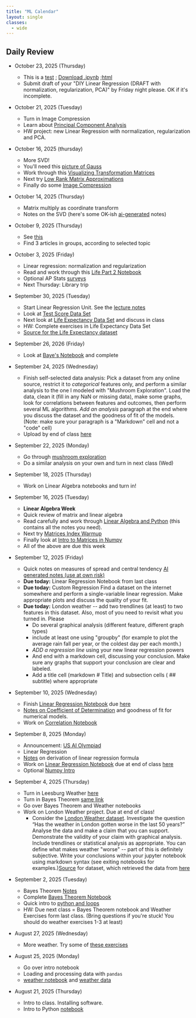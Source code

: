 ```yaml
---
title: "ML Calendar"
layout: single
classes:
  - wide
---
```

## Daily Review

- October 23, 2025 (Thursday)
    - This is a [test](/notebook-viewer.html?notebook=/white/2025/ML/Numpy-Intro.ipynb) ; [Download .ipynb](/white/2025/ML/Numpy-Intro.ipynb) ;[html](./Numpy-Intro.html)
    - Submit draft of your "DIY Linear Regression (DRAFT with normalization, regularization, PCA)" by Friday night please. OK if it's incomplete.
- October 21, 2025 (Tuesday)
    - Turn in Image Compression
    - Learn about [Principal Component Analysis](./notebooks/PCA.ipynb)
    - HW project: new Linear Regression with normalization, regularization and PCA.
- October 16, 2025 (thursday)
    - More SVD!
    - You'll need this [picture of Gauss](./notebooks/gauss.jpg)
    - Work through this [Visualizing Transformation Matrices](./notebooks/Visualizing_Transformation_Matrices.ipynb)
    - Next try [Low Rank Matrix Approximations](./notebooks/Low_Rank_Matrix_Approximations.ipynb)
    - Finally do some [Image Compression](./notebooks/Image-Compression.ipynb)
- October 14, 2025 (Thursday)
    - Matrix multiply as coordinate transform
    - Notes on the SVD (here's some OK-ish [ai-generated](./notes/svd_notes_ml.md) notes)
- October 9, 2025 (Thursday)
    - See [this](https://docs.google.com/document/d/1a1CSGW1cFs70oKzLhJgTniyYis3OFgonyfLOfb16CK4/edit?usp=sharing)
    - Find 3 articles in groups, according to selected topic
- October 3, 2025 (Friday)
    - Linear regression: normalization and regularization
    - Read and work through this [Life Part 2 Notebook](./notebooks/Life_Part_2_Student.ipynb)
    - Optional AP Stats [surveys](../CS12/stats.md)
    - Next Thursday: Library trip
- September 30, 2025 (Tuesday)
    - Start Linear Regression Unit. See the [lecture notes](./notes/Multilinear_regression.html)
    - Look at [Test Score Data Set](./notebooks/Test_Scores.ipynb)
    - Next look at [Life Expectancy Data Set](./notebooks/Life_Expectancy_Student.ipynb) and discuss in class
    - HW: Complete exercises in Life Expectancy Data Set
    - [Source for the Life Expectancy dataset](https://www.kaggle.com/datasets/kumarajarshi/life-expectancy-who/data)
- September 26, 2026 (Friday)
    - Look at [Baye's Notebook](./notebooks/Bayes-Error-Student.ipynb) and complete
- September 24, 2025 (Wednesday)
    - Finish self-selected data analysis: Pick a dataset from any online source, restrict it to *categorical* features only, and perform a similar analysis to the one I modeled with "Mushroom Exploration". Load the data, clean it (fill in any NaN or missing data), make some graphs, look for correlations between features and outcomes, then perform several ML algorithms. *Add an analysis* paragraph at the end where you discuss the dataset and the goodness of fit of the models. (Note: make sure your paragraph is a "Markdown" cell and not a "code" cell)
    - Upload by end of class [here](https://forms.gle/RHYWxdPu4VhCq2js6)
- September 22, 2025 (Monday)
    - Go through [mushroom exploration](./notebooks/Mushroom_Student.ipynb)
    - Do a similar analysis on your own and turn in next class (Wed)
- September 18, 2025 (Thursday)
    - Work on Linear Algebra notebooks and turn in!
- September 16, 2025 (Tuesday)
    - **Linear Algebra Week**
    - Quick review of matrix and linear algebra
    - Read carefully and work through [Linear Algebra and Python](./notebooks/Linear_Algebra_and_Python.ipynb) (this contains all the notes you need).
    - Next try [Matrices Index Warmup](./notebooks/Matrices_Index_Warmup-Student.ipynb)
    - Finally look at [Intro to Matrices in Numpy](./notebooks/Intro_to_Matrices_in_NumPy.ipynb)
    - All of the above are due this week
- September 12, 2025 (Friday)
    - Quick notes on measures of spread and central tendency [AI generated notes (use at own risk)](./statistics.html)
    - **Due today:** Linear Regression Notebook from last class
    - **Due today:** Custom Regression Find a dataset on the internet somewhere and perform a single-variable linear regression. Make appropriate plots and discuss the quality of your fit.
    - **Due today:** London weather -- add two trendlines (at least) to two features in this dataset. Also, most of you need to revisit what you turned in. Please
        - Do several graphical analysis (different feature, different graph types)
        - include at least one using "groupby" (for example to plot the average rain fall per year, or the coldest day per each month.)
        - *ADD a regression line* using your new linear regression powers
        - And end with a markdown cell, discussing your conclusion. Make sure any graphs that support your conclusion are clear and labeled.
        - Add a title cell (markdown # Title) and subsection cells ( ## subtitle) where appropriate
- September 10, 2025 (Wednesday)
    - Finish [Linear Regression Notebook](./notebooks/Least-Squares.ipynb) due [here](https://forms.gle/RHYWxdPu4VhCq2js6)
    - [Notes on Coefficient of Determination](./notes/Correlation_Coefficient.md) and goodness of fit for numerical models.
    - Work on [Correlation Notebook](./notebooks/Correlation.ipynb)

- September 8, 2025 (Monday)
    - Announcement: [US AI Olympiad](../common/AI-olympiad.md)
    - Linear Regression
    - [Notes](./notes/Linear_regression_derivation.pdf) on derivation of linear regression formula
    - Work on [Linear Regression Notebook](./notebooks/Least-Squares.ipynb) due at end of class [here](https://forms.gle/RHYWxdPu4VhCq2js6)
    - Optional [Numpy Intro](./notebooks/Numpy-Intro.ipynb)
- September 4, 2025 (Thursday)
    - Turn in Leesburg Weather [here](https://forms.gle/RHYWxdPu4VhCq2js6)
    - Turn in Bayes Theorem [same link](https://forms.gle/RHYWxdPu4VhCq2js6)
    - Go over Bayes Theorem and Weather notebooks
    - Work on London Weather project. Due at end of class!
        - Consider the [London Weather dataset](./data/london_weather.csv). Investigate the question “Has the weather in London gotten worse in the last 50 years?” Analyse the data and make a claim that you can support. Demonstrate the validity of your claim with graphical analysis. Include trendlines or statistical analysis as appropriate. You can define what makes weather "worse" -- part of this is definitely subjective. Write your conclusions within your jupyter notebook using markdown syntax (see exiting notebooks for examples.)[Source](https://www.kaggle.com/datasets/emmanuelfwerr/london-weather-data) for dataset, which retrieved the data from [here](https://www.ecad.eu/dailydata/index.php)
- September 2, 2025 (Tuesday)
    - Bayes Theorem [Notes](./bayes-notes.pdf)
    - Complete [Bayes Theorem Notebook](./notebooks/Bayes_Theorem_Student.ipynb)
    - Quick intro to [python and loops](./python.md)
    - HW: Due next class = Bayes Theorem notebook and Weather Exercises form last class. (Bring questions if you're stuck! You should do weather exercises 1-3 at least)
- August 27, 2025 (Wednesday)
    - More weather. Try some of [these exercises](./weather_exercises.md)
- August 25, 2025 (Monday)
    - Go over intro notebook
    - Loading and processing data with `pandas`
    - [weather notebook](notebooks/weather.ipynb) and [weather data](notebooks/weather-daylight.csv)
- August 21, 2025 (Thursday)
    - Intro to class. Installing software.
    - Intro to Python [notebook](notebooks/Quick-Intro-To-Python.ipynb)
